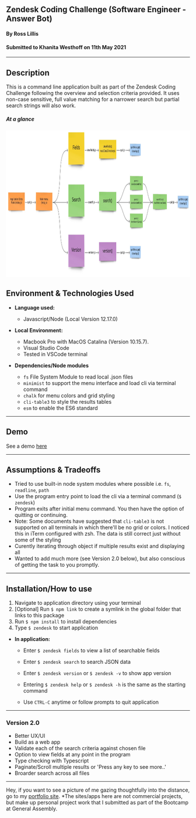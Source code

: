 ## Zendesk Coding Challenge (Software Engineer - Answer Bot)

#### By Ross Lillis

#### Submitted to Khanita Westhoff on 11th May 2021

---

## Description

This is a command line application built as part of the Zendesk Coding Challenge following the overview and selection criteria provided. It uses non-case sensitive, full value matching for a narrower search but partial search strings will also work.

##### At a glance

<img src="https://github.com/roscolil/zendesk-coding-challenge/blob/master/assets/app.jpg" width="800" height="400">

## Environment & Technologies Used

- **Language used:**
  - Javascript/Node (Local Version 12.17.0)
- **Local Environment:**

  - Macbook Pro with MacOS Catalina (Version 10.15.7).
  - Visual Studio Code
  - Tested in VSCode terminal

- **Dependencies/Node modules**
  - `fs` File System Module to read local .json files
  - `minimist` to support the menu interface and load cli via terminal command
  - `chalk` for menu colors and grid styling
  - `cli-table3` to style the results tables
  - `esm` to enable the ES6 standard

---

## Demo

See a demo [here](https://vimeo.com/547309000)

---

## Assumptions & Tradeoffs

- Tried to use built-in node system modules where possible i.e. `fs`, `readline`, `path`
- Use the program entry point to load the cli via a terminal command (`$ zendesk`)
- Program exits after initial menu command. You then have the option of quitting or continuing.
- Note: Some documents have suggested that `cli-table3` is not supported on all terminals in which there'll be no grid or colors. I noticed this in iTerm configured with zsh. The data is still correct just without some of the styling
- Curently iterating through object if multiple results exist and displaying all
- Wanted to add much more (see Version 2.0 below), but also conscious of getting the task to you promptly.

---

## Installation/How to use

1. Navigate to application directory using your terminal
2. [Optional] Run `$ npm link` to create a symlink in the global folder that links to this package
3. Run `$ npm install` to install dependencies
4. Type `$ zendesk` to start application

- **In application:**

  - Enter `$ zendesk fields` to view a list of searchable fields
  - Enter `$ zendesk search` to search JSON data
  - Enter `$ zendesk version` or `$ zendesk -v` to show app version
  - Entering `$ zendesk help` or `$ zendesk -h` is the same as the starting command

  - Use `CTRL-C` anytime or follow prompts to quit application

---

### Version 2.0

- Better UX/UI
- Build as a web app
- Validate each of the search criteria against chosen file
- Option to view fields at any point in the program
- Type checking with Typescript
- Paginate/Scroll multiple results or 'Press any key to see more..'
- Broarder search across all files

---

Hey, if you want to see a picture of me gazing thoughtfully into the distance, go to my [portfolio site](http://www.rosslillis.com/). \*The sites/apps here are not commercial projects, but make up personal project work that I submitted as part of the Bootcamp at General Assembly.
